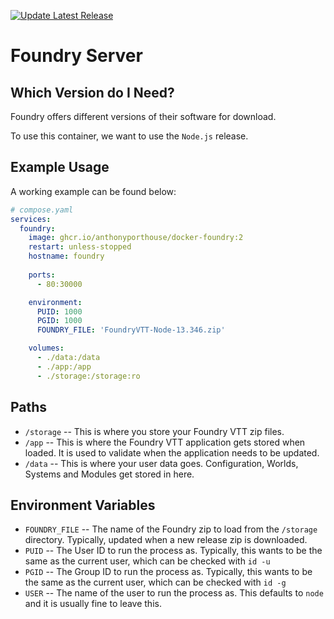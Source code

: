 [![Update Latest Release](https://github.com/AnthonyPorthouse/foundry-server/actions/workflows/update-latest-release.yml/badge.svg)](https://github.com/AnthonyPorthouse/foundry-server/actions/workflows/update-latest-release.yml)

# Foundry Server

## Which Version do I Need?

Foundry offers different versions of their software for download.

To use this container, we want to use the `Node.js` release.

## Example Usage

A working example can be found below:

```yaml
# compose.yaml
services:
  foundry:
    image: ghcr.io/anthonyporthouse/docker-foundry:2
    restart: unless-stopped
    hostname: foundry
    
    ports:
      - 80:30000

    environment:
      PUID: 1000
      PGID: 1000
      FOUNDRY_FILE: 'FoundryVTT-Node-13.346.zip'

    volumes:
      - ./data:/data
      - ./app:/app
      - ./storage:/storage:ro
```

## Paths

- `/storage` -- This is where you store your Foundry VTT zip files.
- `/app` -- This is where the Foundry VTT application gets stored when loaded. It is used to validate when the application needs to be updated.
- `/data` -- This is where your user data goes. Configuration, Worlds, Systems and Modules get stored in here.

## Environment Variables

- `FOUNDRY_FILE` -- The name of the Foundry zip to load from the `/storage` directory. Typically, updated when a new release zip is downloaded.
- `PUID` -- The User ID to run the process as. Typically, this wants to be the same as the current user, which can be checked with `id -u`
- `PGID` -- The Group ID to run the process as. Typically, this wants to be the same as the current user, which can be checked with `id -g`
- `USER` -- The name of the user to run the process as. This defaults to `node` and it is usually fine to leave this.
